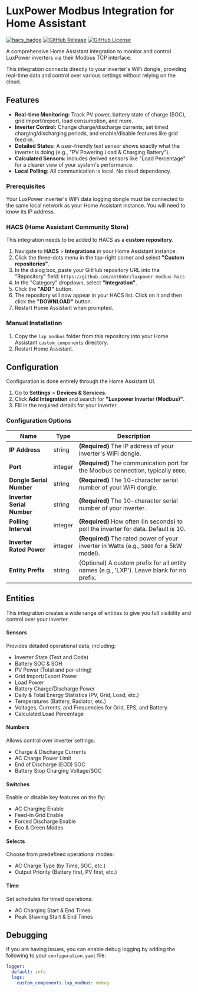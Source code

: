 # LuxPower Modbus Integration for Home Assistant

[![hacs_badge](https://img.shields.io/badge/HACS-Default-orange.svg)](https://github.com/hacs/integration)
[![GitHub Release](https://img.shields.io/github/v/release/ant0nkr/luxpower-modbus-hacs?style=for-the-badge)](https://github.com/ant0nkr/luxpower-modbus-hacs/releases)
[![GitHub License](https://img.shields.io/github/license/ant0nkr/luxpower-modbus-hacs?style=for-the-badge)](https://github.com/ant0nkr/luxpower-modbus-hacs/blob/main/LICENSE)

A comprehensive Home Assistant integration to monitor and control LuxPower inverters via their Modbus TCP interface.

This integration connects directly to your inverter's WiFi dongle, providing real-time data and control over various settings without relying on the cloud.

## Features

* **Real-time Monitoring:** Track PV power, battery state of charge (SOC), grid import/export, load consumption, and more.
* **Inverter Control:** Change charge/discharge currents, set timed charging/discharging periods, and enable/disable features like grid feed-in.
* **Detailed States:** A user-friendly text sensor shows exactly what the inverter is doing (e.g., "PV Powering Load & Charging Battery").
* **Calculated Sensors:** Includes derived sensors like "Load Percentage" for a clearer view of your system's performance.
* **Local Polling:** All communication is local. No cloud dependency.

### Prerequisites

Your LuxPower inverter's WiFi data logging dongle must be connected to the same local network as your Home Assistant instance. You will need to know its IP address.

### HACS (Home Assistant Community Store)

This integration needs to be added to HACS as a **custom repository**.

1.  Navigate to **HACS** > **Integrations** in your Home Assistant instance.
2.  Click the three-dots menu in the top-right corner and select **"Custom repositories"**.
3.  In the dialog box, paste your GitHub repository URL into the "Repository" field:
    `https://github.com/ant0nkr/luxpower-modbus-hacs`
4.  In the "Category" dropdown, select **"Integration"**.
5.  Click the **"ADD"** button.
6.  The repository will now appear in your HACS list. Click on it and then click the **"DOWNLOAD"** button.
7.  Restart Home Assistant when prompted.

### Manual Installation

1.  Copy the `lxp_modbus` folder from this repository into your Home Assistant `custom_components` directory.
2.  Restart Home Assistant.

## Configuration

Configuration is done entirely through the Home Assistant UI.

1.  Go to **Settings** > **Devices & Services**.
2.  Click **Add Integration** and search for **"Luxpower Inverter (Modbus)"**.
3.  Fill in the required details for your inverter.

### Configuration Options

| Name                   | Type    | Description                                                                              |
| ---------------------- | ------- | ---------------------------------------------------------------------------------------- |
| **IP Address** | string  | **(Required)** The IP address of your inverter's WiFi dongle.                              |
| **Port** | integer | **(Required)** The communication port for the Modbus connection, typically `8000`.           |
| **Dongle Serial Number**| string  | **(Required)** The 10-character serial number of your WiFi dongle.                         |
| **Inverter Serial Number**| string  | **(Required)** The 10-character serial number of your inverter.                            |
| **Polling Interval** | integer | **(Required)** How often (in seconds) to poll the inverter for data. Default is 10.        |
| **Inverter Rated Power**| integer | **(Required)** The rated power of your inverter in Watts (e.g., `5000` for a 5kW model).   |
| **Entity Prefix** | string  | (Optional) A custom prefix for all entity names (e.g., 'LXP'). Leave blank for no prefix. |

## Entities

This integration creates a wide range of entities to give you full visibility and control over your inverter.

#### Sensors
Provides detailed operational data, including:
* Inverter State (Text and Code)
* Battery SOC & SOH
* PV Power (Total and per-string)
* Grid Import/Export Power
* Load Power
* Battery Charge/Discharge Power
* Daily & Total Energy Statistics (PV, Grid, Load, etc.)
* Temperatures (Battery, Radiator, etc.)
* Voltages, Currents, and Frequencies for Grid, EPS, and Battery.
* Calculated Load Percentage

#### Numbers
Allows control over inverter settings:
* Charge & Discharge Currents
* AC Charge Power Limit
* End of Discharge (EOD) SOC
* Battery Stop Charging Voltage/SOC

#### Switches
Enable or disable key features on the fly:
* AC Charging Enable
* Feed-In Grid Enable
* Forced Discharge Enable
* Eco & Green Modes

#### Selects
Choose from predefined operational modes:
* AC Charge Type (by Time, SOC, etc.)
* Output Priority (Battery first, PV first, etc.)

#### Time
Set schedules for timed operations:
* AC Charging Start & End Times
* Peak Shaving Start & End Times

## Debugging

If you are having issues, you can enable debug logging by adding the following to your `configuration.yaml` file:

```yaml
logger:
  default: info
  logs:
    custom_components.lxp_modbus: debug
